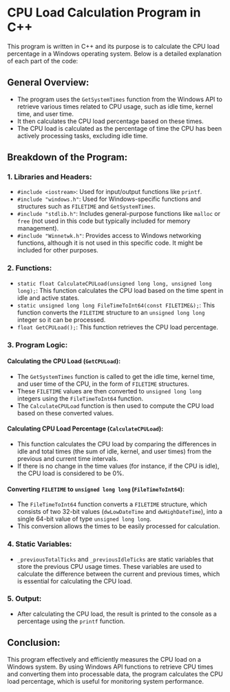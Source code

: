 # CPU Load Calculation Program in C++

This program is written in C++ and its purpose is to calculate the CPU load percentage in a Windows operating system. Below is a detailed explanation of each part of the code:

## General Overview:
- The program uses the `GetSystemTimes` function from the Windows API to retrieve various times related to CPU usage, such as idle time, kernel time, and user time.
- It then calculates the CPU load percentage based on these times.
- The CPU load is calculated as the percentage of time the CPU has been actively processing tasks, excluding idle time.

## Breakdown of the Program:

### 1. Libraries and Headers:
- `#include <iostream>`: Used for input/output functions like `printf`.
- `#include "windows.h"`: Used for Windows-specific functions and structures such as `FILETIME` and `GetSystemTimes`.
- `#include "stdlib.h"`: Includes general-purpose functions like `malloc` or `free` (not used in this code but typically included for memory management).
- `#include "Winnetwk.h"`: Provides access to Windows networking functions, although it is not used in this specific code. It might be included for other purposes.

### 2. Functions:
- `static float CalculateCPULoad(unsigned long long, unsigned long long);`: This function calculates the CPU load based on the time spent in idle and active states.
- `static unsigned long long FileTimeToInt64(const FILETIME&);`: This function converts the `FILETIME` structure to an `unsigned long long` integer so it can be processed.
- `float GetCPULoad();`: This function retrieves the CPU load percentage.

### 3. Program Logic:

#### Calculating the CPU Load (`GetCPULoad`):
- The `GetSystemTimes` function is called to get the idle time, kernel time, and user time of the CPU, in the form of `FILETIME` structures.
- These `FILETIME` values are then converted to `unsigned long long` integers using the `FileTimeToInt64` function.
- The `CalculateCPULoad` function is then used to compute the CPU load based on these converted values.

#### Calculating CPU Load Percentage (`CalculateCPULoad`):
- This function calculates the CPU load by comparing the differences in idle and total times (the sum of idle, kernel, and user times) from the previous and current time intervals.
- If there is no change in the time values (for instance, if the CPU is idle), the CPU load is considered to be 0%.

#### Converting `FILETIME` to `unsigned long long` (`FileTimeToInt64`):
- The `FileTimeToInt64` function converts a `FILETIME` structure, which consists of two 32-bit values (`dwLowDateTime` and `dwHighDateTime`), into a single 64-bit value of type `unsigned long long`.
- This conversion allows the times to be easily processed for calculation.

### 4. Static Variables:
- `_previousTotalTicks` and `_previousIdleTicks` are static variables that store the previous CPU usage times. These variables are used to calculate the difference between the current and previous times, which is essential for calculating the CPU load.

### 5. Output:
- After calculating the CPU load, the result is printed to the console as a percentage using the `printf` function.

## Conclusion:
This program effectively and efficiently measures the CPU load on a Windows system. By using Windows API functions to retrieve CPU times and converting them into processable data, the program calculates the CPU load percentage, which is useful for monitoring system performance.
